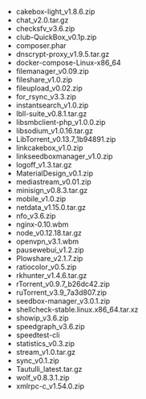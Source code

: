 - cakebox-light_v1.8.6.zip
- chat_v2.0.tar.gz
- checksfv_v3.6.zip
- club-QuickBox_v0.1p.zip
- composer.phar
- dnscrypt-proxy_v1.9.5.tar.gz
- docker-compose-Linux-x86_64
- filemanager_v0.09.zip
- fileshare_v1.0.zip
- fileupload_v0.02.zip
- for_rsync_v3.3.zip
- instantsearch_v1.0.zip
- lbll-suite_v0.8.1.tar.gz
- libsmbclient-php_v1.0.0.zip
- libsodium_v1.0.16.tar.gz
- LibTorrent_v0.13.7_1b94891.zip
- linkcakebox_v1.0.zip
- linkseedboxmanager_v1.0.zip
- logoff_v1.3.tar.gz
- MaterialDesign_v0.1.zip
- mediastream_v0.01.zip
- minisign_v0.8.3.tar.gz
- mobile_v1.0.zip
- netdata_v1.15.0.tar.gz
- nfo_v3.6.zip
- nginx-0.10.wbm
- node_v0.12.18.tar.gz
- openvpn_v3.1.wbm
- pausewebui_v1.2.zip
- Plowshare_v2.1.7.zip
- ratiocolor_v0.5.zip
- rkhunter_v1.4.6.tar.gz
- rTorrent_v0.9.7_b26dc42.zip
- ruTorrent_v3.9_7a3d807.zip
- seedbox-manager_v3.0.1.zip
- shellcheck-stable.linux.x86_64.tar.xz
- showip_v3.6.zip
- speedgraph_v3.6.zip
- speedtest-cli
- statistics_v0.3.zip
- stream_v1.0.tar.gz
- sync_v0.1.zip
- Tautulli_latest.tar.gz
- wolf_v0.8.3.1.zip
- xmlrpc-c_v1.54.0.zip
